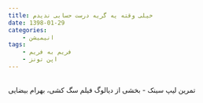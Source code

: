```yaml
---
title: خیلی وقته یه گریه درست حسابی ندیدم
date: 1398-01-29
categories:
    - انیمیشن
tags:
    - فریم به فریم
    - اپن تونز
---
```

<br>
تمرین لیپ سینک - بخشی از دیالوگ فیلم سگ کشی، بهرام بیضایی

<div id="29118111619"><script type="text/JavaScript" src="https://www.aparat.com/embed/gRC6I?data[rnddiv]=29118111619&data[responsive]=yes"></script></div>

